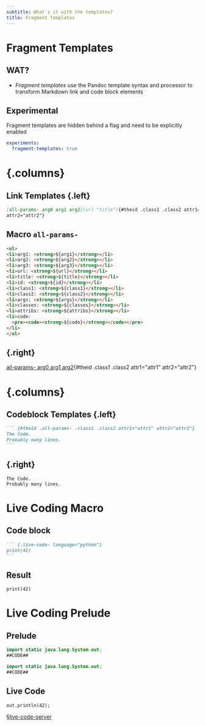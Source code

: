 ```yaml
---
subtitle: What's it with the templates?
title: Fragment Templates
---
```


# Fragment Templates

## WAT?

-   *Fragment templates* use the Pandoc template syntax and processor to
    transform Markdown link and code block elements

## Experimental

Fragment templates are hidden behind a flag and need to be explicitly enabled

``` yaml
experiments:
  fragment-templates: true
```

# 

# {.columns}

## Link Templates {.left}

``` markdown
[all-params- arg0 arg1 arg2](url "title"){#theid .class1 .class2 attr1="attr1"
attr2="attr2"}
```

## Macro `all-params-`

``` html
<ol>
<li>arg1: <strong>${arg1}</strong></li>
<li>arg2: <strong>${arg2}</strong></li>
<li>arg3: <strong>${arg3}</strong></li>
<li>url: <strong>${url}</strong></li>
<li>title: <strong>${title}</strong></li>
<li>id: <strong>${id}</strong></li>
<li>class1: <strong>${class1}</strong></li>
<li>class2: <strong>${class2}</strong></li>
<li>args: <strong>${args}</strong></li>
<li>classes: <strong>${classes}</strong></li>
<li>attribs: <strong>${attribs}</strong></li>
<li>code: 
  <pre><code><strong>${code}</strong></code></pre>
</li>
</ol>
```

## {.right}

[all-params- arg0 arg1 arg2](url "title"){#theid .class1 .class2 attr1="attr1"
attr2="attr2"}

# {.columns}

## Codeblock Templates {.left}

```` markdown
``` {#theid .all-params- .class1 .class2 attr1="attr1" attr2="attr2"}
The Code.
Probably many lines.
```
````

## {.right}

``` {#theid .all-params- .class1 .class2 attr1="attr1" attr2="attr2"}
The Code.
Probably many lines.
```

# Live Coding Macro

## Code block

```` markdown
``` {.live-code- language="python"}
print(42)
```
````

## Result

``` {.live-code- language="python" caption="Captions are swell!"}
print(42)
```

# Live Coding Prelude

## Prelude

``` {#prelude.java .live-code-prelude-}
import static java.lang.System.out;
##CODE##
```

``` .java
import static java.lang.System.out;
##CODE##
```

## Live Code

``` {.live-code- language="java" template="#prelude.java"}
out.println(42);
```

[§live-code-server](https://codapi.tramberend.de/v1)
